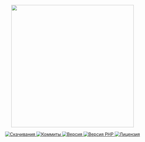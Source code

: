 <p align="center"><a href="https://www.localzet.com" target="_blank">
  <img src="https://static.zorin.space/media/logos/ZorinProjectsSP.svg" width="400">
</a></p>

<p align="center">
  <a href="https://packagist.org/packages/localzet/proxy">
  <img src="https://img.shields.io/packagist/dt/localzet/proxy?label=%D0%A1%D0%BA%D0%B0%D1%87%D0%B8%D0%B2%D0%B0%D0%BD%D0%B8%D1%8F" alt="Скачивания">
</a>
  <a href="https://github.com/localzet/proxy">
  <img src="https://img.shields.io/github/commit-activity/t/localzet/proxy?label=%D0%9A%D0%BE%D0%BC%D0%BC%D0%B8%D1%82%D1%8B" alt="Коммиты">
</a>
  <a href="https://packagist.org/packages/localzet/proxy">
  <img src="https://img.shields.io/packagist/v/localzet/proxy?label=%D0%92%D0%B5%D1%80%D1%81%D0%B8%D1%8F" alt="Версия">
</a>
  <a href="https://packagist.org/packages/localzet/proxy">
  <img src="https://img.shields.io/packagist/dependency-v/localzet/proxy/php?label=PHP" alt="Версия PHP">
</a>
  <a href="https://github.com/localzet/proxy">
  <img src="https://img.shields.io/github/license/localzet/proxy?label=%D0%9B%D0%B8%D1%86%D0%B5%D0%BD%D0%B7%D0%B8%D1%8F" alt="Лицензия">
</a>
</p>
